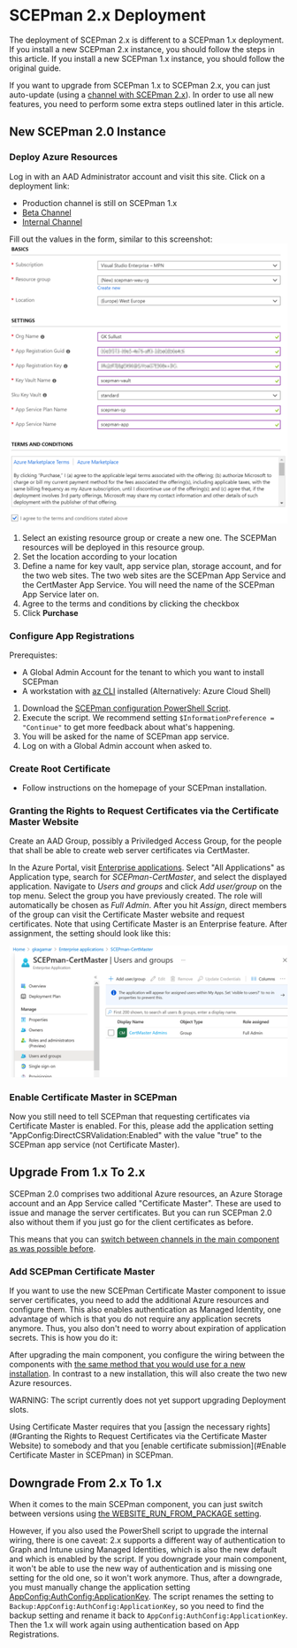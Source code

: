 # SCEPman 2.x Deployment

The deployment of SCEPman 2.x is different to a SCEPman 1.x deployment. If you install a new SCEPman 2.x instance, you should follow the steps in this article. If you install a new SCEPman 1.x instance, you should follow the original guide.

If you want to upgrade from SCEPman 1.x to SCEPman 2.x, you can just auto-update (using a [channel with SCEPman 2.x](https://docs.scepman.com/scepman-configuration/optional/application-artifacts)). In order to use all new features, you need to perform some extra steps outlined later in this article.

## New SCEPman 2.0 Instance

### Deploy Azure Resources

Log in with an AAD Administrator account and visit this site. Click on a deployment link:

- Production channel is still on SCEPman 1.x
- <a href="https://portal.azure.com/#create/Microsoft.Template/uri/https%3A%2F%2Fraw.githubusercontent.com%2Fscepman%2Finstall%2Fmaster%2Fazuredeploy-beta.json" target="_blank">Beta Channel</a>
- <a href="https://portal.azure.com/#create/Microsoft.Template/uri/https%3A%2F%2Fraw.githubusercontent.com%2Fscepman%2Finstall%2Fmaster%2Fazuredeploy-internal.json" target="_blank">Internal Channel</a>

Fill out the values in the form, similar to this screenshot:
![Screenshot](./docs/images/8.png)

1. Select an existing resource group or create a new one. The SCEPMan resources will be deployed in this resource group.
2. Set the location according to your location
3. Define a name for key vault, app service plan, storage account, and for the two web sites. The two web sites are the SCEPman App Service and the CertMaster App Service. You will need the name of the SCEPman App Service later on.
4. Agree to the terms and conditions by clicking the checkbox
5. Click **Purchase**

### Configure App Registrations

Prerequistes:
- A Global Admin Account for the tenant to which you want to install SCEPman
- A workstation with [az CLI](https://docs.microsoft.com/en-us/cli/azure/install-azure-cli) installed (Alternatively: Azure Cloud Shell)

1. Download the <a href="https://raw.githubusercontent.com/scepman/install/master/register-certmaster.ps1" target="_blank">SCEPman configuration PowerShell Script</a>.
2. Execute the script. We recommend setting `$InformationPreference = "Continue"` to get more feedback about what's happening.
3. You will be asked for the name of SCEPman app service.
4. Log on with a Global Admin account when asked to.

### Create Root Certificate

* Follow instructions on the homepage of your SCEPman installation.

### Granting the Rights to Request Certificates via the Certificate Master Website

Create an AAD Group, possibly a Priviledged Access Group, for the people that shall be able to create web server certificates via CertMaster.

In the Azure Portal, visit [Enterprise applications](https://portal.azure.com/#blade/Microsoft_AAD_IAM/StartboardApplicationsMenuBlade/AllApps/menuId/). Select "All Applications" as Application type, search for *SCEPman-CertMaster*, and select the displayed application. Navigate to *Users and groups* and click *Add user/group* on the top menu. Select the group you have previously created. The role will automatically be chosen as *Full Admin*. After you hit *Assign*, direct members of the group can visit the Certificate Master website and request certificates. Note that using Certificate Master is an Enterprise feature. After assignment, the setting should look like this:

![Screenshot](./docs/images/app-role-assignment.png)

### Enable Certificate Master in SCEPman

Now you still need to tell SCEPman that requesting certificates via Certificate Master is enabled. For this, please add the application setting "AppConfig:DirectCSRValidation:Enabled" with the value "true" to the SCEPman app service (not Certificate Master).

## Upgrade From 1.x To 2.x

SCEPman 2.0 comprises two additional Azure resources, an Azure Storage account and an App Service called "Certificate Master". These are used to issue and manage the server certificates. But you can run SCEPman 2.0 also without them if you just go for the client certificates as before.

This means that you can [switch between channels in the main component as was possible before](https://docs.scepman.com/scepman-configuration/optional/application-artifacts).

### Add SCEPman Certificate Master

If you want to use the new SCEPman Certificate Master component to issue server certificates, you need to add the additional Azure resources and configure them. This also enables authentication as Managed Identity, one advantage of which is that you do not require any application secrets anymore. Thus, you also don't need to worry about expiration of application secrets. This is how you do it:

After upgrading the main component, you configure the wiring between the components with [the same method that you would use for a new installation](#Configure_App_Registrations). In contrast to a new installation, this will also create the two new Azure resources.

WARNING: The script currently does not yet support upgrading Deployment slots.

Using Certificate Master requires that you [assign the necessary rights](#Granting the Rights to Request Certificates via the Certificate Master Website) to somebody and that you [enable certificate submission](#Enable Certificate Master in SCEPman) in SCEPman.

## Downgrade From 2.x To 1.x

When it comes to the main SCEPman component, you can just switch between versions using [the WEBSITE_RUN_FROM_PACKAGE setting](https://docs.scepman.com/scepman-configuration/optional/application-artifacts#change-artifacts).

However, if you also used the PowerShell script to upgrade the internal wiring, there is one caveat: 2.x supports a different way of authentication to Graph and Intune using Managed Identities, which is also the new default and which is enabled by the script. If you downgrade your main component, it won't be able to use the new way of authentication and is missing one setting for the old one, so it won't work anymore. Thus, after a downgrade, you must manually change the application setting [AppConfig:AuthConfig:ApplicationKey](https://docs.scepman.com/scepman-configuration/optional/application-settings/azure-ad#appconfig-authconfig-applicationkey). The script renames the setting to `Backup:AppConfig:AuthConfig:ApplicationKey`, so you need to find the backup setting and rename it back to `AppConfig:AuthConfig:ApplicationKey`. Then the 1.x will work again using authentication based on App Registrations.
